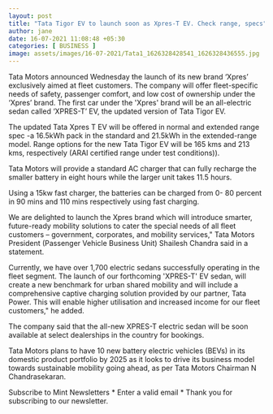 ```yaml
---
layout: post
title: "Tata Tigor EV to launch soon as Xpres-T EV. Check range, specs"
author: jane 
date: 16-07-2021 11:08:48 +05:30 
categories: [ BUSINESS ] 
image: assets/images/16-07-2021/Tata1_1626328428541_1626328436555.jpg
---
```

Tata Motors announced Wednesday the launch of its new brand ‘Xpres’ exclusively aimed at fleet customers. The company will offer fleet-specific needs of safety, passenger comfort, and low cost of ownership under the ‘Xpres’ brand. The first car under the 'Xpres' brand will be an all-electric sedan called ‘XPRES-T’ EV, the updated version of Tata Tigor EV.

The updated Tata Xpres T EV will be offered in normal and extended range spec -a 16.5kWh pack in the standard and 21.5kWh in the extended-range model. Range options for the new Tata Tigor EV will be 165 kms and 213 kms, respectively (ARAI certified range under test conditions)).

Tata Motors will provide a standard AC charger that can fully recharge the smaller battery in eight hours while the larger unit takes 11.5 hours.

Using a 15kw fast charger, the batteries can be charged from 0- 80 percent in 90 mins and 110 mins respectively using fast charging.

We are delighted to launch the Xpres brand which will introduce smarter, future-ready mobility solutions to cater the special needs of all fleet customers – government, corporates, and mobility services," Tata Motors President (Passenger Vehicle Business Unit) Shailesh Chandra said in a statement.

Currently, we have over 1,700 electric sedans successfully operating in the fleet segment. The launch of our forthcoming 'XPRES-T' EV sedan, will create a new benchmark for urban shared mobility and will include a comprehensive captive charging solution provided by our partner, Tata Power. This will enable higher utilisation and increased income for our fleet customers," he added.

The company said that the all-new XPRES-T electric sedan will be soon available at select dealerships in the country for bookings.

Tata Motors plans to have 10 new battery electric vehicles (BEVs) in its domestic product portfolio by 2025 as it looks to drive its business model towards sustainable mobility going ahead, as per Tata Motors Chairman N Chandrasekaran.





Subscribe to Mint Newsletters * Enter a valid email * Thank you for subscribing to our newsletter.